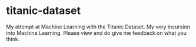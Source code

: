 # titanic-dataset
My attempt at Machine Learning with the Titanic Dataset.
My very incursion into Machine Learning. Please view and do give me feedback on what you think.
